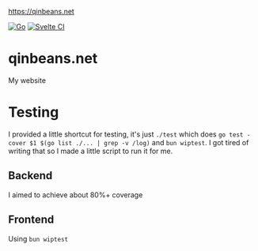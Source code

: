 https://qinbeans.net

[![Go](https://github.com/Qinbeans/qinbeans.net/actions/workflows/go.yml/badge.svg)](https://github.com/Qinbeans/qinbeans.net/actions/workflows/go.yml)
[![Svelte CI](https://github.com/Qinbeans/qinbeans.net/actions/workflows/svelte.yml/badge.svg)](https://github.com/Qinbeans/qinbeans.net/actions/workflows/svelte.yml)

# qinbeans.net
My website

# Testing

I provided a little shortcut for testing, it's just `./test` which does `go test -cover $1 $(go list ./... | grep -v /log)` and `bun wiptest`.  I got tired of writing that so I made a little script to run it for me.

## Backend

I aimed to achieve about 80%+ coverage

## Frontend

Using `bun wiptest`